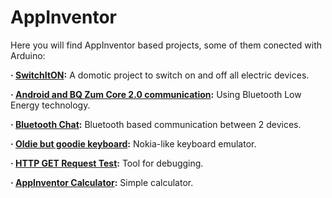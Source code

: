 # AppInventor

Here you will find AppInventor based projects, some of them conected with Arduino:

**· [SwitchItON](https://github.com/Jkutkut/SwitchItON):** A domotic project to switch on and off all electric devices.

**· [Android and BQ Zum Core 2.0 communication](https://github.com/Jkutkut/Android-and-BQ-Zum-Core-2.0-communication):** Using Bluetooth Low Energy technology.

**· [Bluetooth Chat](https://github.com/Jkutkut/AppInventor-Bluetooth-chat):** Bluetooth based communication between 2 devices.

**· [Oldie but goodie keyboard](https://github.com/Jkutkut/Oldie-but-goodie-keyboard):** Nokia-like keyboard emulator.

**· [HTTP GET Request Test](https://github.com/Jkutkut/AppInventor-HTTP-GET-Request-Test):** Tool for debugging.

**· [AppInventor Calculator](https://github.com/Jkutkut/AppInventor-Calculator):** Simple calculator.

